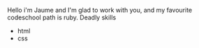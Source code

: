 Hello i'm Jaume and I'm glad to work with you, and my favourite codeschool path is ruby.
Deadly skills
* html
* css